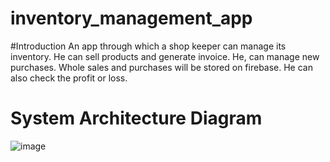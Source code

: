 # inventory_management_app
  #Introduction
    An app through which a shop keeper can manage its inventory. He can sell products and generate invoice. He, can manage new purchases. Whole sales and purchases will be stored on firebase. He can also check the profit or loss.

# System Architecture Diagram

![image](https://github.com/AbdulSammad1/Invertory_management_app/assets/131195795/ba4c5d6c-c3ef-4f2f-b681-1f3892a535fe)
